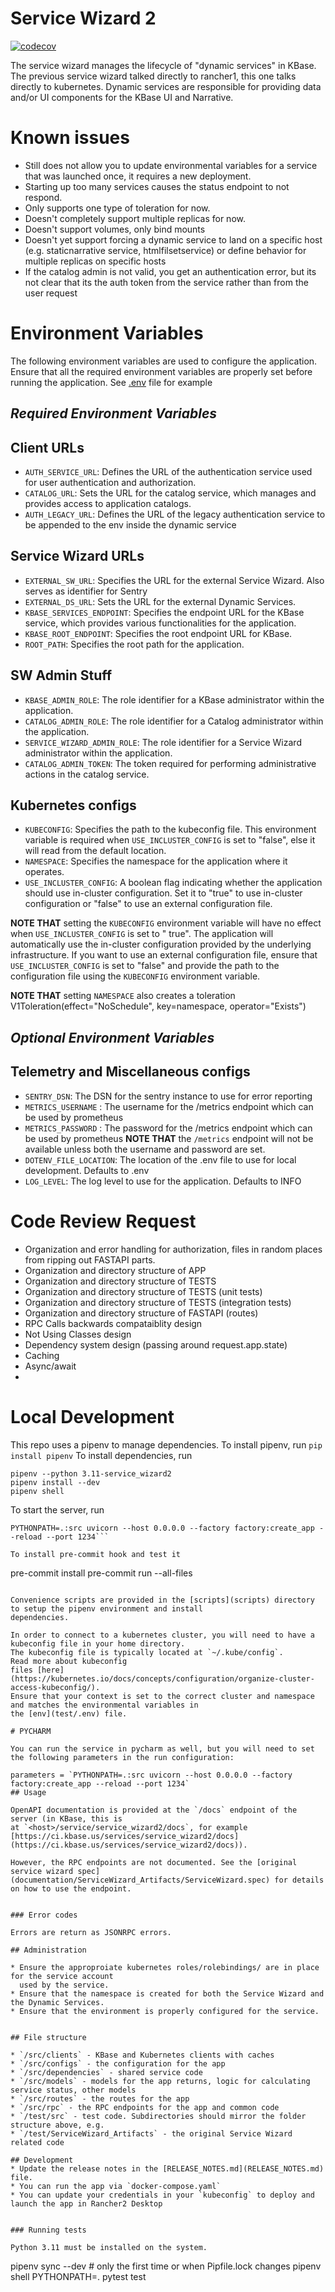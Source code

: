 # Service Wizard 2
[![codecov](https://codecov.io/gh/kbase/service_wizard2/graph/badge.svg?token=JxuP8XOFwU)](https://codecov.io/gh/kbase/service_wizard2)

The service wizard manages the lifecycle of "dynamic services" in KBase.
The previous service wizard talked directly to rancher1, this one talks directly to kubernetes.
Dynamic services are responsible for providing data and/or UI components for the KBase UI and Narrative.

# Known issues

* Still does not allow you to update environmental variables for a service that was launched once, it requires a new
  deployment.
* Starting up too many services causes the status endpoint to not respond.
* Only supports one type of toleration for now.
* Doesn't completely support multiple replicas for now.
* Doesn't support volumes, only bind mounts
* Doesn't yet support forcing a dynamic service to land on a specific host (e.g. staticnarrative service,
  htmlfilsetservice) or define behavior for multiple replicas on specific hosts
* If the catalog admin is not valid, you get an authentication error, but its not clear that its the auth token from the
  service rather than from the user request

# Environment Variables

The following environment variables are used to configure the application.
Ensure that all the required environment variables are properly set before running the application.
See [.env](.env) file for example

## *Required Environment Variables*

## Client URLs

- `AUTH_SERVICE_URL`: Defines the URL of the authentication service used for user authentication and authorization.
- `CATALOG_URL`: Sets the URL for the catalog service, which manages and provides access to application catalogs.
- `AUTH_LEGACY_URL`: Defines the URL of the legacy authentication service to be appended to the env inside the dynamic
  service

## Service Wizard URLs

- `EXTERNAL_SW_URL`: Specifies the URL for the external Service Wizard. Also serves as identifier for Sentry
- `EXTERNAL_DS_URL`: Sets the URL for the external Dynamic Services.
- `KBASE_SERVICES_ENDPOINT`: Specifies the endpoint URL for the KBase service, which provides various functionalities
  for the application.
- `KBASE_ROOT_ENDPOINT`: Specifies the root endpoint URL for KBase.
- `ROOT_PATH`: Specifies the root path for the application.

## SW Admin Stuff

- `KBASE_ADMIN_ROLE`: The role identifier for a KBase administrator within the application.
- `CATALOG_ADMIN_ROLE`: The role identifier for a Catalog administrator within the application.
- `SERVICE_WIZARD_ADMIN_ROLE`: The role identifier for a Service Wizard administrator within the application.
- `CATALOG_ADMIN_TOKEN`: The token required for performing administrative actions in the catalog service.

## Kubernetes configs

- `KUBECONFIG`: Specifies the path to the kubeconfig file. This environment variable is required
  when `USE_INCLUSTER_CONFIG` is set to "false", else it will read from the default location.
- `NAMESPACE`: Specifies the namespace for the application where it operates.
- `USE_INCLUSTER_CONFIG`: A boolean flag indicating whether the application should use in-cluster configuration. Set it
  to "true" to use in-cluster configuration or "false" to use an external configuration file.

**NOTE THAT** setting the `KUBECONFIG` environment variable will have no effect when `USE_INCLUSTER_CONFIG` is set to "
true". The application will automatically use the in-cluster configuration provided by the underlying infrastructure. If
you want to use an external configuration file, ensure that `USE_INCLUSTER_CONFIG` is set to "false" and provide the
path to the configuration file using the `KUBECONFIG` environment variable.

**NOTE THAT**  setting `NAMESPACE` also creates a toleration V1Toleration(effect="NoSchedule", key=namespace, operator="Exists")

## *Optional Environment Variables*

## Telemetry and Miscellaneous configs

- `SENTRY_DSN`: The DSN for the sentry instance to use for error reporting
- `METRICS_USERNAME` : The username for the /metrics endpoint which can be used by prometheus
- `METRICS_PASSWORD` : The password for the /metrics endpoint which can be used by prometheus
  **NOTE THAT** the `/metrics` endpoint will not be available unless both the username and password are set.
- `DOTENV_FILE_LOCATION`: The location of the .env file to use for local development. Defaults to .env
- `LOG_LEVEL`: The log level to use for the application. Defaults to INFO

# Code Review Request

* Organization and error handling for authorization, files in random places from ripping out FASTAPI parts.
* Organization and directory structure of APP
* Organization and directory structure of TESTS
* Organization and directory structure of TESTS (unit tests)
* Organization and directory structure of TESTS (integration tests)
* Organization and directory structure of FASTAPI (routes)
* RPC Calls backwards compataiblity design
* Not Using Classes design
* Dependency system design (passing around request.app.state)
* Caching
* Async/await
*

# Local Development

This repo uses a pipenv to manage dependencies.
To install pipenv, run `pip install pipenv`
To install dependencies, run

```
pipenv --python 3.11-service_wizard2
pipenv install --dev
pipenv shell
```

To start the server, run

```
PYTHONPATH=.:src uvicorn --host 0.0.0.0 --factory factory:create_app --reload --port 1234```

To install pre-commit hook and test it

```
pre-commit install
pre-commit run --all-files
```

Convenience scripts are provided in the [scripts](scripts) directory to setup the pipenv environment and install
dependencies.

In order to connect to a kubernetes cluster, you will need to have a kubeconfig file in your home directory.
The kubeconfig file is typically located at `~/.kube/config`.
Read more about kubeconfig
files [here](https://kubernetes.io/docs/concepts/configuration/organize-cluster-access-kubeconfig/).
Ensure that your context is set to the correct cluster and namespace and matches the environmental variables in
the [env](test/.env) file.

# PYCHARM

You can run the service in pycharm as well, but you will need to set the following parameters in the run configuration:

parameters = `PYTHONPATH=.:src uvicorn --host 0.0.0.0 --factory factory:create_app --reload --port 1234`
## Usage

OpenAPI documentation is provided at the `/docs` endpoint of the server (in KBase, this is
at `<host>/service/service_wizard2/docs`, for example
[https://ci.kbase.us/services/service_wizard2/docs](https://ci.kbase.us/services/service_wizard2/docs)).

However, the RPC endpoints are not documented. See the [original service wizard spec](documentation/ServiceWizard_Artifacts/ServiceWizard.spec) for details on how to use the endpoint.


### Error codes

Errors are return as JSONRPC errors.

## Administration

* Ensure the approproiate kubernetes roles/rolebindings/ are in place for the service account
  used by the service.
* Ensure that the namespace is created for both the Service Wizard and the Dynamic Services.
* Ensure that the environment is properly configured for the service.


## File structure

* `/src/clients` - KBase and Kubernetes clients with caches
* `/src/configs` - the configuration for the app
* `/src/dependencies` - shared service code
* `/src/models` - models for the app returns, logic for calculating service status, other models
* `/src/routes` - the routes for the app
* `/src/rpc` - the RPC endpoints for the app and common code
* `/test/src` - test code. Subdirectories should mirror the folder structure above, e.g.
* `/test/ServiceWizard_Artifacts` - the original Service Wizard related code

## Development
* Update the release notes in the [RELEASE_NOTES.md](RELEASE_NOTES.md) file.
* You can run the app via `docker-compose.yaml`
* You can update your credentials in your `kubeconfig` to deploy and launch the app in Rancher2 Desktop


### Running tests

Python 3.11 must be installed on the system.

```
pipenv sync --dev  # only the first time or when Pipfile.lock changes
pipenv shell
PYTHONPATH=. pytest test
```
